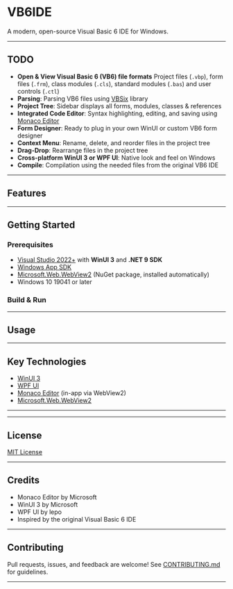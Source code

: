 # VB6IDE

A modern, open-source Visual Basic 6 IDE for Windows.

---

## TODO

- **Open & View Visual Basic 6 (VB6) file formats** Project files (`.vbp`), form files (`.frm`), class modules (`.cls`), standard modules (`.bas`) and user controls (`.ctl`)
- **Parsing**: Parsing VB6 files using [VBSix](https://github.com/Dekryptor/NPL/tree/main/VBSixHelper) library
- **Project Tree**: Sidebar displays all forms, modules, classes & references
- **Integrated Code Editor**: Syntax highlighting, editing, and saving using [Monaco Editor](https://microsoft.github.io/monaco-editor/)
- **Form Designer**: Ready to plug in your own WinUI or custom VB6 form designer
- **Context Menu**: Rename, delete, and reorder files in the project tree
- **Drag-Drop**: Rearrange files in the project tree
- **Cross-platform WinUI 3 or WPF UI**: Native look and feel on Windows
- **Compile**: Compilation using the needed files from the original VB6 IDE
---

## Features



---

## Getting Started

### Prerequisites

- [Visual Studio 2022+](https://visualstudio.microsoft.com/) with **WinUI 3** and **.NET 9 SDK**
- [Windows App SDK](https://learn.microsoft.com/en-us/windows/apps/windows-app-sdk/)
- [Microsoft.Web.WebView2](https://www.nuget.org/packages/Microsoft.Web.WebView2/) (NuGet package, installed automatically)
- Windows 10 19041 or later

### Build & Run


---

## Usage


---

## Key Technologies

- [WinUI 3](https://learn.microsoft.com/en-us/windows/apps/winui/winui3/)
- [WPF UI](https://github.com/lepoco/wpfui)
- [Monaco Editor](https://microsoft.github.io/monaco-editor/) (in-app via WebView2)
- [Microsoft.Web.WebView2](https://learn.microsoft.com/en-us/microsoft-edge/webview2/)

---
---

## License

[MIT License](LICENSE)

---

## Credits

- Monaco Editor by Microsoft
- WinUI 3 by Microsoft
- WPF UI by lepo
- Inspired by the original Visual Basic 6 IDE

---

## Contributing

Pull requests, issues, and feedback are welcome! See [CONTRIBUTING.md](CONTRIBUTING.md) for guidelines.

---